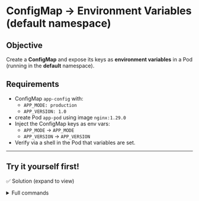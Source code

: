 # ConfigMap → Environment Variables (default namespace)

## Objective
Create a **ConfigMap** and expose its keys as **environment variables** in a Pod (running in the **default** namespace).

## Requirements
- ConfigMap `app-config` with:
  - `APP_MODE: production`
  - `APP_VERSION: 1.0`
- create Pod `app-pod` using image `nginx:1.29.0`
- Inject the ConfigMap keys as env vars:
  - `APP_MODE` → `APP_MODE`
  - `APP_VERSION` → `APP_VERSION`
- Verify via a shell in the Pod that variables are set.

---

## Try it yourself first!


✅ Solution (expand to view)
<details><summary>Full commands</summary>

```bash
# 1) Create ConfigMap (default namespace)
kubectl create cm app-config \
  --from-literal APP_MODE=production \
  --from-literal APP_VERSION=1.0

# 2) Create Pod from inline YAML
kubectl apply -f - <<'EOF'
apiVersion: v1
kind: Pod
metadata:
  name: app-pod
spec:
  containers:
  - name: app-pod
    image: nginx:1.29.0
    envFrom:
    - configMapRef:
        name: app-config
EOF

# 3) Verify env values inside the running container
kubectl wait --for=condition=Ready pod/app-pod --timeout=60s
kubectl exec app-pod -- sh -c 'echo APP_MODE=$APP_MODE; echo APP_VERSION=$APP_VERSION'

```
</details>
